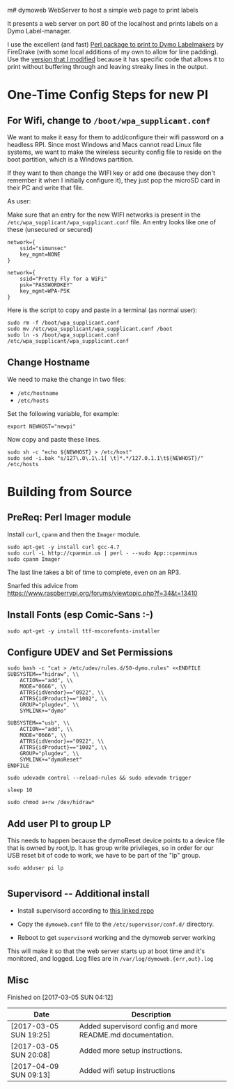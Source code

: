 m# dymoweb
WebServer to host a simple web page to print labels


It presents a web server on port 80 of the localhost and prints labels on a Dymo Label-manager.

I use the excellent (and fast) [Perl package to print to Dymo Labelmakers](https://github.com/Firedrake/dymo-labelmanager) by FireDrake (with some local additions of my own to allow for line padding).  Use the [version that I modified](https://github.com/petonic/dymo-labelmanager) because it has specific code that allows it to print without buffering through and leaving streaky lines in the output.

# One-Time Config Steps for new PI

## For Wifi, change to ```/boot/wpa_supplicant.conf```

We want to make it easy for them to add/configure their wifi password on a headless RPI.  Since most Windows and Macs cannot read Linux file systems, we want to make the wireless security config file to reside on the boot partition, which is a Windows partition.

If they want to then change the WIFI key or add one (because they don't remember it when I initially configure it), they just pop the microSD card in their PC and write that file.

As user:

Make sure that an entry for the new WIFI networks is present in the ```/etc/wpa_supplicant/wpa_supplicant.conf``` file.  An entry looks like one of these (unsecured or secured)

```
network={
	ssid="simunsec"
	key_mgmt=NONE
}

network={
	ssid="Pretty Fly for a WiFi"
	psk="PASSWORDKEY"
	key_mgmt=WPA-PSK
}

```

Here is the script to copy and paste in a terminal (as normal user):

```
sudo rm -f /boot/wpa_supplicant.conf
sudo mv /etc/wpa_supplicant/wpa_supplicant.conf /boot
sudo ln -s /boot/wpa_supplicant.conf /etc/wpa_supplicant/wpa_supplicant.conf
```

## Change Hostname

We need to make the change in two files:

* ```/etc/hostname```
* ```/etc/hosts```

Set the following variable, for example:

```
export NEWHOST="newpi"
```

Now copy and paste these lines.

```
sudo sh -c "echo ${NEWHOST} > /etc/host"
sudo sed -i.bak "s/127\.0\.1\.1[ \t]*.*/127.0.1.1\t${NEWHOST}/" /etc/hosts

```

# Building from Source

## PreReq: Perl Imager module

Install ```curl```, ```cpanm``` and then the ```Imager``` module.

```
sudo apt-get -y install curl gcc-4.7
sudo curl -L http://cpanmin.us | perl - --sudo App::cpanminus
sudo cpanm Imager
```

The last line takes a bit of time to complete, even on an RP3.

Snarfed this advice from https://www.raspberrypi.org/forums/viewtopic.php?f=34&t=13410

## Install Fonts (esp Comic-Sans :-)

```
sudo apt-get -y install ttf-mscorefonts-installer
```

## Configure UDEV and Set Permissions

```
sudo bash -c "cat > /etc/udev/rules.d/50-dymo.rules" <<ENDFILE
SUBSYSTEM=="hidraw", \\
    ACTION=="add", \\
    MODE="0666", \\
    ATTRS{idVendor}=="0922", \\
    ATTRS{idProduct}=="1002", \\
    GROUP="plugdev", \\
    SYMLINK+="dymo"

SUBSYSTEM=="usb", \\
    ACTION=="add", \\
    MODE="0666", \\
    ATTRS{idVendor}=="0922", \\
    ATTRS{idProduct}=="1002", \\
    GROUP="plugdev", \\
    SYMLINK+="dymoReset"
ENDFILE

sudo udevadm control --reload-rules && sudo udevadm trigger

sleep 10

sudo chmod a+rw /dev/hidraw*

```

## Add user PI to group LP
This needs to happen because the dymoReset device points to a device file
that is owned by root,lp.  It has group write privileges, so in order for our
USB reset bit of code to work, we have to be part of the "lp" group.

```
sudo adduser pi lp
```

#


## Supervisord -- Additional install

* Install supervisord according to [this linked repo](https://github.com/jesperfj/supervisord.git)

* Copy the ```dymoweb.conf``` file to the ```/etc/supervisor/conf.d/``` directory.

* Reboot to get ```supervisord``` working and the dymoweb server working

This will make it so that the web server starts up at boot time and it's monitored, and logged.  Log files are in ```/var/log/dymoweb.{err,out}.log```

## Misc

Finished on [2017-03-05 SUN 04:12]

Date             | Description
-----------------|------------
[2017-03-05 SUN 19:25] | Added supervisord config and more README.md documentation.
| [2017-03-05 SUN 20:08]| Added more setup instructions.
| [2017-04-09 SUN 09:13] | Added wifi setup instructions
